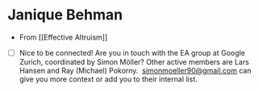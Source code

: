 # Janique Behman
- From [[Effective Altruism]]
- [ ] Nice to be connected! Are you in touch with the EA group at Google Zurich, coordinated by Simon Möller? Other active members are Lars Hansen and Ray (Michael) Pokorny. 
[simonmoeller90@gmail.com](mailto:simonmoeller90@gmail.com) can give you more context or add you to their internal list.

